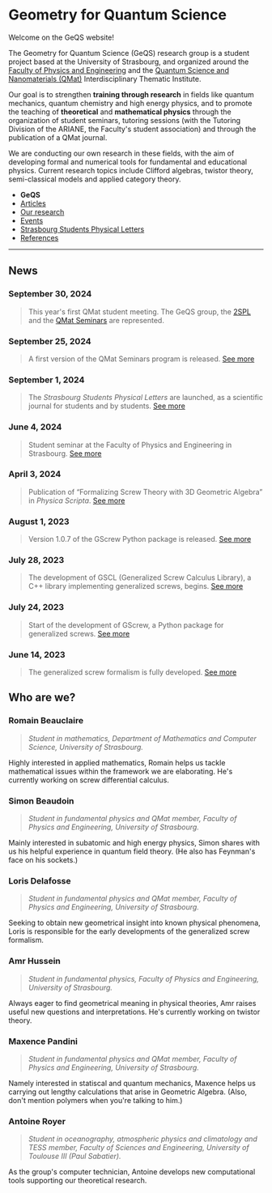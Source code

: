 # Geometry for Quantum Science

Welcome on the GeQS website!

The Geometry for Quantum Science (GeQS) research group is a student project based at the University of Strasbourg, and organized around the [Faculty of Physics and Engineering](https://physique-ingenierie.unistra.fr/) and the [Quantum Science and Nanomaterials (QMat)](https://qmat.unistra.fr/) Interdisciplinary Thematic Institute.

Our goal is to strengthen **training through research** in fields like quantum mechanics, quantum chemistry and high energy physics, and to promote the teaching of **theoretical** and **mathematical physics** through the organization of student seminars, tutoring sessions (with the Tutoring Division of the ARIANE, the Faculty's student association) and through the publication of a QMat journal.

We are conducting our own research in these fields, with the aim of developing formal and numerical tools for fundamental and educational physics. Current research topics include Clifford algebras, twistor theory, semi-classical models and applied category theory.

- **GeQS**
- [Articles](articles.md)
- [Our research](research.md)
- [Events](events.md)
- [Strasbourg Students Physical Letters](journal.md)
- [References](references.md)

* * * 

## News

### September 30, 2024
> This year's first QMat student meeting. The GeQS group, the [2SPL](journal.md) and the [QMat Seminars](events/qmat_seminars.md) are represented.

### September 25, 2024
> A first version of the QMat Seminars program is released. [See more](events/qmat_seminars.md)

### September 1, 2024
> The *Strasbourg Students Physical Letters* are launched, as a scientific journal for students and by students. [See more](journal.md)

### June 4, 2024
> Student seminar at the Faculty of Physics and Engineering in Strasbourg. [See more](events.md#2024-student-seminar-on-quantum-sciences)

### April 3, 2024
> Publication of “Formalizing Screw Theory with 3D Geometric Algebra” in *Physica Scripta*. [See more](articles.md#formalizing-screw-theory-with-3d-geometric-algebra)

### August 1, 2023
> Version 1.0.7 of the GScrew Python package is released. [See more](research.md#generalized-screw-theory-for-mechanics-and-twistors)

### July 28, 2023
> The development of GSCL (Generalized Screw Calculus Library), a C++ library implementing generalized screws, begins. [See more](research.md#generalized-screw-theory-for-mechanics-and-twistors)

### July 24, 2023
> Start of the development of GScrew, a Python package for generalized screws. [See more](research.md#generalized-screw-theory-for-mechanics-and-twistors)

### June 14, 2023
> The generalized screw formalism is fully developed. [See more](articles.md#a-new-approach-to-screw-theory-using-geometric-algebra)

## Who are we?

### Romain Beauclaire
> *Student in mathematics, Department of Mathematics and Computer Science, University of Strasbourg.*

Highly interested in applied mathematics, Romain helps us tackle mathematical issues within the framework we are elaborating. He's currently working on screw differential calculus.

### Simon Beaudoin
> *Student in fundamental physics and QMat member, Faculty of Physics and Engineering, University of Strasbourg.*

Mainly interested in subatomic and high energy physics, Simon shares with us his helpful experience in quantum field theory. (He also has Feynman's face on his sockets.)

### Loris Delafosse
> *Student in fundamental physics and QMat member, Faculty of Physics and Engineering, University of Strasbourg.*

Seeking to obtain new geometrical insight into known physical phenomena, Loris is responsible for the early developments of the generalized screw formalism.

### Amr Hussein
> *Student in fundamental physics, Faculty of Physics and Engineering, University of Strasbourg.*

Always eager to find geometrical meaning in physical theories, Amr raises useful new questions and interpretations. He's currently working on twistor theory.

### Maxence Pandini
> *Student in fundamental physics and QMat member, Faculty of Physics and Engineering, University of Strasbourg.*

Namely interested in statiscal and quantum mechanics, Maxence helps us carrying out lengthy calculations that arise in Geometric Algebra. (Also, don't mention polymers when you're talking to him.)

### Antoine Royer
> *Student in oceanography, atmospheric physics and climatology and TESS member, Faculty of Sciences and Engineering, University of Toulouse III (Paul Sabatier).*

As the group's computer technician, Antoine develops new computational tools supporting our theoretical research.
